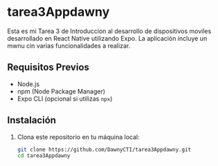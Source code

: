 # tarea3Appdawny

Esta es mi Tarea 3 de Introduccion al desarrollo de dispositivos moviles desarrollado en React Native utilizando Expo. La aplicación incluye un mwnu cin varias funcionalidades a realizar.

## Requisitos Previos

- Node.js
- npm (Node Package Manager)
- Expo CLI (opcional si utilizas `npx`)

## Instalación

1. Clona este repositorio en tu máquina local:

   ```bash
   git clone https://github.com/DawnyCTI/tarea3Appdawny.git
   cd tarea3Appdawny
